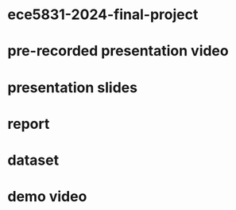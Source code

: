 # ece5831-2024-final-project

# pre-recorded presentation video

# presentation slides

# report

# dataset

# demo video
